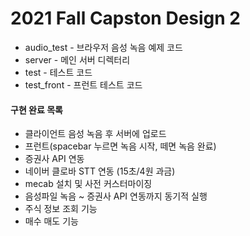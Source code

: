 # 2021 Fall Capston Design 2   
   
- audio_test - 브라우저 음성 녹음 예제 코드   
- server - 메인 서버 디렉터리   
- test - 테스트 코드   
- test_front - 프런트 테스트 코드   
   
#### 구현 완료 목록
- 클라이언트 음성 녹음 후 서버에 업로드   
- 프런트(spacebar 누르면 녹음 시작, 떼면 녹음 완료)   
- 증권사 API 연동   
- 네이버 클로바 STT 연동 (15초/4원 과금)   
- mecab 설치 및 사전 커스터마이징   
- 음성파일 녹음 ~ 증권사 API 연동까지 동기적 실행   
- 주식 정보 조회 기능   
- 매수 매도 기능    
